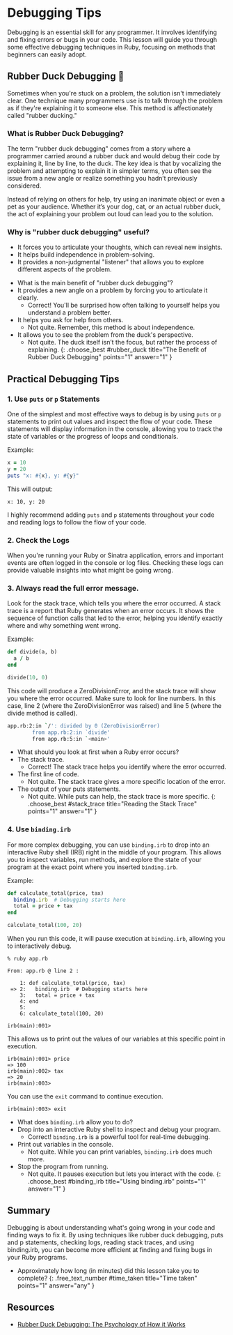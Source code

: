 # Debugging Tips
Debugging is an essential skill for any programmer. It involves identifying and fixing errors or bugs in your code. This lesson will guide you through some effective debugging techniques in Ruby, focusing on methods that beginners can easily adopt.

## Rubber Duck Debugging 🦆
Sometimes when you're stuck on a problem, the solution isn't immediately clear. One technique many programmers use is to talk through the problem as if they're explaining it to someone else. This method is affectionately called "rubber ducking."

### What is Rubber Duck Debugging?
The term "rubber duck debugging" comes from a story where a programmer carried around a rubber duck and would debug their code by explaining it, line by line, to the duck. The key idea is that by vocalizing the problem and attempting to explain it in simpler terms, you often see the issue from a new angle or realize something you hadn’t previously considered.

Instead of relying on others for help, try using an inanimate object or even a pet as your audience. Whether it’s your dog, cat, or an actual rubber duck, the act of explaining your problem out loud can lead you to the solution.

### Why is "rubber duck debugging" useful?
- It forces you to articulate your thoughts, which can reveal new insights.
- It helps build independence in problem-solving.
- It provides a non-judgmental "listener" that allows you to explore different aspects of the problem.

<!-- here to break up list/quiz -->

- What is the main benefit of "rubber duck debugging"?
- It provides a new angle on a problem by forcing you to articulate it clearly.
  - Correct! You'll be surprised how often talking to yourself helps you understand a problem better.
- It helps you ask for help from others.
  - Not quite. Remember, this method is about independence.
- It allows you to see the problem from the duck's perspective.
  - Not quite. The duck itself isn’t the focus, but rather the process of explaining.
{: .choose_best #rubber_duck title="The Benefit of Rubber Duck Debugging" points="1" answer="1" }

## Practical Debugging Tips

### 1. Use `puts` or `p` Statements
One of the simplest and most effective ways to debug is by using `puts` or `p` statements to print out values and inspect the flow of your code. These statements will display information in the console, allowing you to track the state of variables or the progress of loops and conditionals.

Example:

```ruby
x = 10
y = 20
puts "x: #{x}, y: #{y}"
```

This will output:

```
x: 10, y: 20
```

I highly recommend adding `puts` and `p` statements throughout your code and reading logs to follow the flow of your code.

### 2. Check the Logs
When you're running your Ruby or Sinatra application, errors and important events are often logged in the console or log files. Checking these logs can provide valuable insights into what might be going wrong.

### 3. Always read the full error message.
Look for the stack trace, which tells you where the error occurred. A stack trace is a report that Ruby generates when an error occurs. It shows the sequence of function calls that led to the error, helping you identify exactly where and why something went wrong.

Example:

```ruby
def divide(a, b)
  a / b
end

divide(10, 0)
```

This code will produce a ZeroDivisionError, and the stack trace will show you where the error occurred. Make sure to look for line numbers. In this case, line 2 (where the ZeroDivisionError was raised) and line 5 (where the divide method is called).

```bash
app.rb:2:in `/': divided by 0 (ZeroDivisionError)
        from app.rb:2:in `divide'
        from app.rb:5:in `<main>'
```

- What should you look at first when a Ruby error occurs?
- The stack trace.
  - Correct! The stack trace helps you identify where the error occurred.
- The first line of code.
  - Not quite. The stack trace gives a more specific location of the error.
- The output of your puts statements.
  - Not quite. While puts can help, the stack trace is more specific.
{: .choose_best #stack_trace title="Reading the Stack Trace" points="1" answer="1" }

### 4. Use `binding.irb`
For more complex debugging, you can use `binding.irb` to drop into an interactive Ruby shell (IRB) right in the middle of your program. This allows you to inspect variables, run methods, and explore the state of your program at the exact point where you inserted `binding.irb`.

Example:

```ruby
def calculate_total(price, tax)
  binding.irb  # Debugging starts here
  total = price + tax
end

calculate_total(100, 20)
```

When you run this code, it will pause execution at `binding.irb`, allowing you to interactively debug.

```
% ruby app.rb

From: app.rb @ line 2 :

    1: def calculate_total(price, tax)
 => 2:   binding.irb  # Debugging starts here
    3:   total = price + tax
    4: end
    5: 
    6: calculate_total(100, 20)

irb(main):001> 
```

This allows us to print out the values of our variables at this specific point in execution.

```
irb(main):001> price
=> 100
irb(main):002> tax
=> 20
irb(main):003> 
```

You can use the `exit` command to continue execution.

```
irb(main):003> exit
```

- What does `binding.irb` allow you to do?
- Drop into an interactive Ruby shell to inspect and debug your program.
  - Correct! `binding.irb` is a powerful tool for real-time debugging.
- Print out variables in the console.
  - Not quite. While you can print variables, `binding.irb` does much more.
- Stop the program from running.
  - Not quite. It pauses execution but lets you interact with the code.
{: .choose_best #binding_irb title="Using binding.irb" points="1" answer="1" }

## Summary
Debugging is about understanding what's going wrong in your code and finding ways to fix it. By using techniques like rubber duck debugging, puts and p statements, checking logs, reading stack traces, and using binding.irb, you can become more efficient at finding and fixing bugs in your Ruby programs.

- Approximately how long (in minutes) did this lesson take you to complete?
{: .free_text_number #time_taken title="Time taken" points="1" answer="any" }

## Resources

- [Rubber Duck Debugging: The Psychology of How it Works](https://www.thoughtfulcode.com/rubber-duck-debugging-psychology/)
